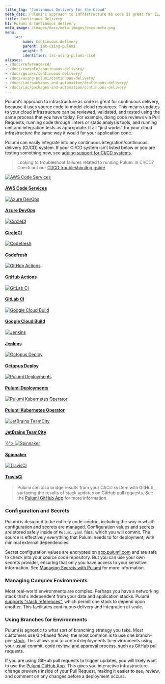 ```yaml
---
title_tag: "Continuous Delivery for the Cloud"
meta_desc: Pulumi's approach to infrastructure as code is great for CI/CD because it uses source code to model cloud resources and integrates into any CI/CD system.
title: Continuous Delivery
h1: Pulumi & Continuous delivery
meta_image: /images/docs/meta-images/docs-meta.png
menu:
    iac:
        name: Continuous delivery
        parent: iac-using-pulumi
        weight: 5
        identifier: iac-using-pulumi-cicd
aliases:
- /docs/reference/cd/
- /docs/console/continuous-delivery/
- /docs/guides/continuous-delivery/
- /docs/using-pulumi/continuous-delivery/
- /docs/iac/packages-and-automation/continuous-delivery/
- /docs/iac/packages-and-automation/continuous-delivery
---
```


Pulumi's approach to infrastructure as code is great for continuous delivery, because it uses source code to model
cloud resources. This means updates to your cloud infrastructure can be reviewed, validated, and tested using the same
process that you have today. For example, doing code reviews via Pull Requests, running code through linters or static
analysis tools, and running unit and integration tests as appropriate. It all "just works" for your cloud
infrastructure the same way it would for your application code.

Pulumi can easily integrate into any continuous integration/continuous delivery (CI/CD) system. If your CI/CD system isn't listed below or you are testing something new, see [adding support for CI/CD systems](/docs/using-pulumi/continuous-delivery/add-support-for-cicd-systems).

> Looking to troubleshoot failures related to running Pulumi in CI/CD? Check out our [CI/CD troubleshooting guide](/docs/using-pulumi/continuous-delivery/troubleshooting-guide).

<div class="supported-cicd-platforms">
    <a href="/docs/using-pulumi/continuous-delivery/aws-code-services">
        <img src="/logos/tech/ci-cd/aws-codedeploy.svg" alt="AWS Code Services">
        <h4 class="no-anchor">AWS Code Services</h4>
    </a>
    <a href="/docs/using-pulumi/continuous-delivery/azure-devops">
        <img src="/logos/tech/ci-cd/azure-devops.svg" alt="Azure DevOps">
        <h4 class="no-anchor">Azure DevOps</h4>
    </a>
    <a href="/docs/using-pulumi/continuous-delivery/circleci">
        <img src="/logos/tech/ci-cd/circleci.svg" alt="CircleCI">
        <h4 class="no-anchor">CircleCI</h4>
    </a>
    <a href="/docs/using-pulumi/continuous-delivery/codefresh">
        <img src="/logos/tech/ci-cd/codefresh.svg" alt="Codefresh">
        <h4 class="no-anchor">Codefresh</h4>
    </a>
    <a href="/docs/using-pulumi/continuous-delivery/github-actions">
        <img src="/logos/tech/ci-cd/github-actions.svg" alt="GitHub Actions">
        <h4 class="no-anchor">GitHub Actions</h4>
    </a>
    <a href="/docs/using-pulumi/continuous-delivery/gitlab-ci">
        <img src="/logos/tech/ci-cd/gitlab-ci.svg" alt="GitLab CI">
        <h4 class="no-anchor">GitLab CI</h4>
    </a>
    <a href="/docs/using-pulumi/continuous-delivery/google-cloud-build">
        <img src="/logos/tech/ci-cd/google-cloud-build.png" alt="Google Cloud Build">
        <h4 class="no-anchor">Google Cloud Build</h4>
    </a>
    <a href="/docs/using-pulumi/continuous-delivery/jenkins">
        <img src="/logos/tech/ci-cd/jenkins.svg" alt="Jenkins">
        <h4 class="no-anchor">Jenkins</h4>
    </a>
    <a href="/docs/using-pulumi/continuous-delivery/octopus-deploy">
        <img src="/logos/tech/ci-cd/octopus-deploy.svg" alt="Octopus Deploy">
        <h4 class="no-anchor">Octopus Deploy</h4>
    </a>
    <a href="/docs/pulumi-cloud/deployments/">
        <img src="/logos/brand/avatar-on-white.png" alt="Pulumi Deployments">
        <h4 class="no-anchor">Pulumi Deployments</h4>
    </a>
    <a href="/docs/using-pulumi/continuous-delivery/pulumi-kubernetes-operator">
        <img src="/logos/tech/ci-cd/kubernetes.png" alt="Pulumi Kubernetes Operator">
        <h4 class="no-anchor">Pulumi Kubernetes Operator</h4>
    </a>
    <a href="/docs/using-pulumi/continuous-delivery/teamcity">
        <img src="/logos/tech/ci-cd/teamcity.svg" alt="JetBrains TeamCity">
        <h4 class="no-anchor">JetBrains TeamCity</h4>
    </a>
    <a href="/docs/using-pulumi/continuous-delivery/spinnaker">}}">
        <img src="/logos/tech/ci-cd/spinnaker.svg" alt="Spinnaker">
        <h4 class="no-anchor">Spinnaker</h4>
    </a>
    <a href="/docs/using-pulumi/continuous-delivery/travis">
        <img src="/logos/tech/ci-cd/travis-ci.svg" alt="TravisCI">
        <h4 class="no-anchor">TravisCI</h4>
    </a>
</div>

> Pulumi can also bridge results from your CI/CD system with GitHub, surfacing the results of stack updates
> on GitHub pull requests. See the [Pulumi GitHub App](/docs/using-pulumi/continuous-delivery/github-app/) for more information.

### Configuration and Secrets

Pulumi is designed to be entirely code-centric, including the way in which configuration and secrets are managed.
Configuration values and secrets are stored safely inside of `Pulumi.yaml` files, which you will commit.
The source is effectively everything that Pulumi needs to for deployment, with minimal external dependencies.

Secret configuration values are encrypted on [app.pulumi.com](https://app.pulumi.com) and are safe to check into your
source code repository. But you can use your own secrets provider, ensuring that only you have access to your
sensitive information. See [Managing Secrets with Pulumi](/blog/managing-secrets-with-pulumi/) for more information.

### Managing Complex Environments

Most real-world environments are complex. Perhaps you have a networking stack that's independent from your data
and application stacks. Pulumi [supports "stack references"](/docs/guides/organizing-projects-stacks), which
permit one stack to depend upon another. This facilitates continuous delivery and integration at scale.

### Using Branches for Environments

Pulumi is agnostic to what sort of branching strategy you take. Most customers use Git-based flows; the most common is
to use one branch-per-[stack](/docs/concepts/stack/). This allows you to control deployments to environments
using your usual commit, code review, and approval process, such as GitHub pull requests.

If you are using GitHub pull requests to trigger updates, you will likely want to use the
[Pulumi GitHub App](/docs/using-pulumi/continuous-delivery/github-app/). This gives you interactive infrastructure change previews
inside of your Pull Request, making it easier to see, review, and comment on any changes before a deployment occurs.
